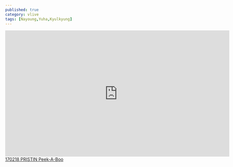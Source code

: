 ```yaml
---
published: true
category: vlive
tags: [Nayoung,Yuha,Kyulkyung]
---
```

<iframe src="http://www.vlive.tv/embed/16891" frameborder="no" scrolling="no" marginwidth="0" marginheight="0" WIDTH="720" HEIGHT="405" allowfullscreen></iframe><br /><a href="" target="_blank">170218 PRISTIN Peek-A-Boo</a>